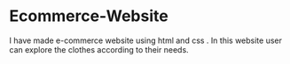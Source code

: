 # Ecommerce-Website
I have made e-commerce website using html and css . In this website user can explore the clothes according to their needs.
